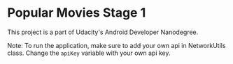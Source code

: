 # Popular Movies Stage 1

This project is a part of Udacity's Android Developer Nanodegree. 

Note: To run the application, make sure to add your own api in NetworkUtils class. 
Change the `apiKey` variable with your own api key.